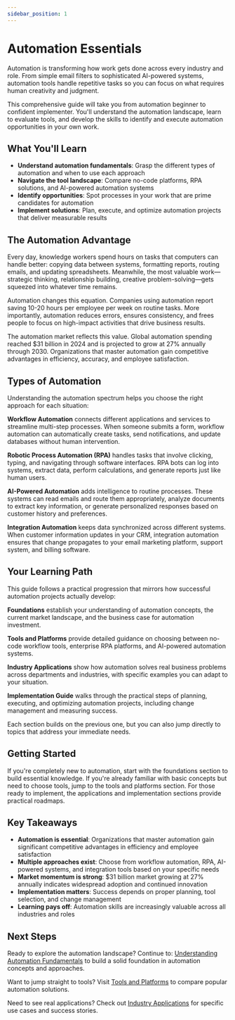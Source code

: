 ```yaml
---
sidebar_position: 1
---
```


# Automation Essentials

Automation is transforming how work gets done across every industry and role. From simple email filters to sophisticated AI-powered systems, automation tools handle repetitive tasks so you can focus on what requires human creativity and judgment.

This comprehensive guide will take you from automation beginner to confident implementer. You'll understand the automation landscape, learn to evaluate tools, and develop the skills to identify and execute automation opportunities in your own work.

## What You'll Learn

- **Understand automation fundamentals**: Grasp the different types of automation and when to use each approach
- **Navigate the tool landscape**: Compare no-code platforms, RPA solutions, and AI-powered automation systems
- **Identify opportunities**: Spot processes in your work that are prime candidates for automation
- **Implement solutions**: Plan, execute, and optimize automation projects that deliver measurable results

## The Automation Advantage

Every day, knowledge workers spend hours on tasks that computers can handle better: copying data between systems, formatting reports, routing emails, and updating spreadsheets. Meanwhile, the most valuable work—strategic thinking, relationship building, creative problem-solving—gets squeezed into whatever time remains.

Automation changes this equation. Companies using automation report saving 10-20 hours per employee per week on routine tasks. More importantly, automation reduces errors, ensures consistency, and frees people to focus on high-impact activities that drive business results.

The automation market reflects this value. Global automation spending reached $31 billion in 2024 and is projected to grow at 27% annually through 2030. Organizations that master automation gain competitive advantages in efficiency, accuracy, and employee satisfaction.

## Types of Automation

Understanding the automation spectrum helps you choose the right approach for each situation:

**Workflow Automation** connects different applications and services to streamline multi-step processes. When someone submits a form, workflow automation can automatically create tasks, send notifications, and update databases without human intervention.

**Robotic Process Automation (RPA)** handles tasks that involve clicking, typing, and navigating through software interfaces. RPA bots can log into systems, extract data, perform calculations, and generate reports just like human users.

**AI-Powered Automation** adds intelligence to routine processes. These systems can read emails and route them appropriately, analyze documents to extract key information, or generate personalized responses based on customer history and preferences.

**Integration Automation** keeps data synchronized across different systems. When customer information updates in your CRM, integration automation ensures that change propagates to your email marketing platform, support system, and billing software.

## Your Learning Path

This guide follows a practical progression that mirrors how successful automation projects actually develop:

**Foundations** establish your understanding of automation concepts, the current market landscape, and the business case for automation investment.

**Tools and Platforms** provide detailed guidance on choosing between no-code workflow tools, enterprise RPA platforms, and AI-powered automation systems.

**Industry Applications** show how automation solves real business problems across departments and industries, with specific examples you can adapt to your situation.

**Implementation Guide** walks through the practical steps of planning, executing, and optimizing automation projects, including change management and measuring success.

Each section builds on the previous one, but you can also jump directly to topics that address your immediate needs.

## Getting Started

If you're completely new to automation, start with the foundations section to build essential knowledge. If you're already familiar with basic concepts but need to choose tools, jump to the tools and platforms section. For those ready to implement, the applications and implementation sections provide practical roadmaps.

## Key Takeaways

- **Automation is essential**: Organizations that master automation gain significant competitive advantages in efficiency and employee satisfaction
- **Multiple approaches exist**: Choose from workflow automation, RPA, AI-powered systems, and integration tools based on your specific needs
- **Market momentum is strong**: $31 billion market growing at 27% annually indicates widespread adoption and continued innovation
- **Implementation matters**: Success depends on proper planning, tool selection, and change management
- **Learning pays off**: Automation skills are increasingly valuable across all industries and roles

## Next Steps

Ready to explore the automation landscape? Continue to: [Understanding Automation Fundamentals](foundations/what-is-automation) to build a solid foundation in automation concepts and approaches.

Want to jump straight to tools? Visit [Tools and Platforms](tools/no-code-workflow-tools) to compare popular automation solutions.

Need to see real applications? Check out [Industry Applications](applications/business-process-automation) for specific use cases and success stories.
